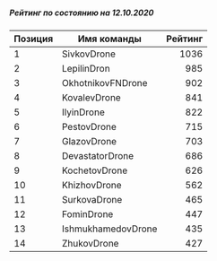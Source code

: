##### Рейтинг по состоянию на 12.10.2020

Позиция|Имя команды|Рейтинг
---|---|---:
1|SivkovDrone|1036
2|LepilinDron|985
3|OkhotnikovFNDrone|902
4|KovalevDrone|841
5|IlyinDrone|822
6|PestovDrone|715
7|GlazovDrone|703
8|DevastatorDrone|686
9|KochetovDrone|626
10|KhizhovDrone|562
11|SurkovaDrone|465
12|FominDrone|447
13|IshmukhamedovDrone|435
14|ZhukovDrone|427
